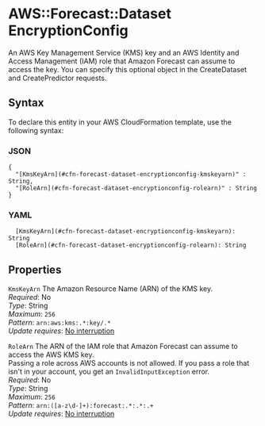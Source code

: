 # AWS::Forecast::Dataset EncryptionConfig<a name="aws-properties-forecast-dataset-encryptionconfig"></a>

An AWS Key Management Service \(KMS\) key and an AWS Identity and Access Management \(IAM\) role that Amazon Forecast can assume to access the key\. You can specify this optional object in the CreateDataset and CreatePredictor requests\.

## Syntax<a name="aws-properties-forecast-dataset-encryptionconfig-syntax"></a>

To declare this entity in your AWS CloudFormation template, use the following syntax:

### JSON<a name="aws-properties-forecast-dataset-encryptionconfig-syntax.json"></a>

```
{
  "[KmsKeyArn](#cfn-forecast-dataset-encryptionconfig-kmskeyarn)" : String,
  "[RoleArn](#cfn-forecast-dataset-encryptionconfig-rolearn)" : String
}
```

### YAML<a name="aws-properties-forecast-dataset-encryptionconfig-syntax.yaml"></a>

```
  [KmsKeyArn](#cfn-forecast-dataset-encryptionconfig-kmskeyarn): String
  [RoleArn](#cfn-forecast-dataset-encryptionconfig-rolearn): String
```

## Properties<a name="aws-properties-forecast-dataset-encryptionconfig-properties"></a>

`KmsKeyArn` <a name="cfn-forecast-dataset-encryptionconfig-kmskeyarn"></a>
The Amazon Resource Name \(ARN\) of the KMS key\.  
_Required_: No  
_Type_: String  
_Maximum_: `256`  
_Pattern_: `arn:aws:kms:.*:key/.*`  
_Update requires_: [No interruption](https://docs.aws.amazon.com/AWSCloudFormation/latest/UserGuide/using-cfn-updating-stacks-update-behaviors.html#update-no-interrupt)

`RoleArn` <a name="cfn-forecast-dataset-encryptionconfig-rolearn"></a>
The ARN of the IAM role that Amazon Forecast can assume to access the AWS KMS key\.  
Passing a role across AWS accounts is not allowed\. If you pass a role that isn't in your account, you get an `InvalidInputException` error\.  
_Required_: No  
_Type_: String  
_Maximum_: `256`  
_Pattern_: `arn:([a-z\d-]+):forecast:.*:.*:.+`  
_Update requires_: [No interruption](https://docs.aws.amazon.com/AWSCloudFormation/latest/UserGuide/using-cfn-updating-stacks-update-behaviors.html#update-no-interrupt)
